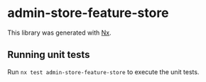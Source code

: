 # admin-store-feature-store

This library was generated with [Nx](https://nx.dev).

## Running unit tests

Run `nx test admin-store-feature-store` to execute the unit tests.
